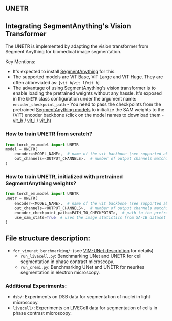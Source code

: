 ## UNETR
## Integrating SegmentAnything's Vision Transformer

The UNETR is implemented by adapting the vision transformer from Segment Anything for biomedical image segmentation.

Key Mentions:
- It's expected to install [SegmentAnything](https://github.com/facebookresearch/segment-anything) for this.
- The supported models are ViT Base, ViT Large and ViT Huge. They are often abbreviated as: [`vit_b`/`vit_l`/`vit_h`]
- The advantage of using SegmentAnything's vision transformer is to enable loading the pretrained weights without any hassle. It's exposed in the `UNETR` class configuration under the argument name: `encoder_checkpoint_path` - You need to pass the checkpoints from the pretrained [SegmentAnything models](https://github.com/facebookresearch/segment-anything#model-checkpoints) to initialize the SAM weights to the (ViT) encoder backbone (click on the model names to download them - [vit_b](https://dl.fbaipublicfiles.com/segment_anything/sam_vit_b_01ec64.pth) / [vit_l](https://dl.fbaipublicfiles.com/segment_anything/sam_vit_l_0b3195.pth) / [vit_h](https://dl.fbaipublicfiles.com/segment_anything/sam_vit_h_4b8939.pth))


### How to train UNETR from scratch?
```python
from torch_em.model import UNETR
model = UNETR(
    encoder=<MODEL_NAME>,  # name of the vit backbone (see supported abbreviations above)
    out_channels=<OUTPUT_CHANNELS>,  # number of output channels matching the segmentation targets
)
```

### How to train UNETR, initialized with pretrained SegmentAnything weights?
```python
from torch_em.model import UNETR
unetr = UNETR(
    encoder=<MODEL_NAME>,  # name of the vit backbone (see supported abbreviations above)
    out_channels=<OUTPUT_CHANNELS>,  # number of output channels matching the segmentation targets
    encoder_checkpoint_path=<PATH_TO_CHECKPOINT>,  # path to the pretrained model weights
    use_sam_stats=True  # uses the image statistics from SA-1B dataset
)
```

## File structure description:
- `for_vimunet_benchmarking/`: (see [ViM-UNet description](https://github.com/constantinpape/torch-em/blob/main/vimunet.md) for details)
    - `run_livecell.py`: Benchmarking UNet and UNETR for cell segmentation in phase contrast microscopy.
    - `run_cremi.py`: Benchmarking UNet and UNETR for neurites segmentation in electron microscopy.

### Additional Experiments:
- `dsb/`: Experiments on DSB data for segmentation of nuclei in light microscopy.
- `livecell/`: Experiments on LIVECell data for segmentation of cells in phase contrast microscopy.
